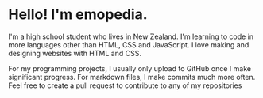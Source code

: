<h1><b>Hello! I'm emopedia.</b></h1>

I'm a high school student who lives in New Zealand. I'm learning to code in more languages other than HTML, CSS and JavaScript. I love making and designing websites with HTML and CSS.

For my programming projects, I usually only upload to GitHub once I make significant progress. For markdown files, I make commits much more often. Feel free to create a pull request to contribute to any of my repositories

